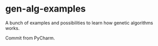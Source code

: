 # gen-alg-examples
A bunch of examples and possibilities to learn how genetic algorithms works.

Commit from PyCharm.